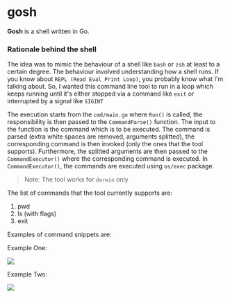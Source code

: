 # gosh
**Gosh** is a shell written in Go.

### Rationale behind the shell
The idea was to mimic the behaviour of a shell like `bash` or `zsh` at least to a certain degree. The behaviour involved 
understanding how a shell runs. If you know about `REPL (Read Eval Print Loop)`, you probably know what I'm talking about.
So, I wanted this command line tool to run in a loop which keeps running until it's either stopped via a command like 
`exit` or interrupted by a signal like `SIGINT`

The execution starts from the `cmd/main.go` where `Run()` is called, the responsibility is then passed to the 
`CommandParse()` function. The input to the function is the command which is to be executed. The command is parsed 
(extra white spaces are removed, arguments splitted), the corresponding command is then invoked (only the ones that the 
tool supports). Furthermore, the splitted arguments are then passed to the `CommandExecutor()` where the corresponding 
command is executed.
In `CommandExecutor()`, the commands are executed using `os/exec` package.


> Note: The tool works for `darwin` only

The list of commands that the tool currently supports are:
1. pwd
2. ls (with flags)
3. exit

Examples of command snippets are:

Example One:

![](shellfiles/Screenshot%202024-02-28%20at%2012.54.15%E2%80%AFAM.png)

Example Two:

![](shellfiles/Screenshot%202024-02-28%20at%201.10.43%E2%80%AFAM.png)
